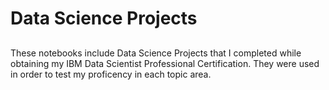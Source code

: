 # Data Science Projects

## 

These notebooks include Data Science Projects that I completed while obtaining my IBM Data Scientist Professional Certification. They were used in order to test my proficency in each topic area. 
